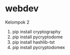 # webdev
Kelompok 2 

1. pip install cryptography
2. pip install pycryptodome
3. pip install hashlib-tst
4. pip install pycryptodomex
